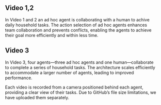 ## Video 1,2

In Video 1 and 2 an ad hoc agent is collaborating with a human to achive daily household tasks.
The action selection of ad hoc agents enhances team collaboration and prevents conflicts, enabling the agents to achieve their goal more efficiently and within less time.

## Video 3

In Video 3, four agents—three ad hoc agents and one human—collaborate to complete a series of household tasks. The architecture scales efficiently to accommodate a larger number of agents, leading to improved performance.

Each video is recorded from a camera positioned behind each agent, providing a clear view of their tasks. Due to GitHub’s file size limitations, we have uploaded them separately.
